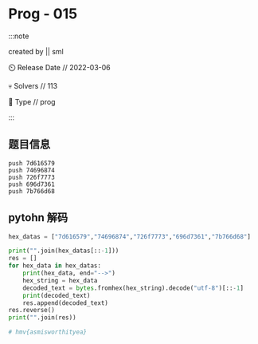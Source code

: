 # Prog - 015

:::note

created by || sml

⏲️ Release Date // 2022-03-06

💀 Solvers // 113

🧩 Type // prog

:::

## 题目信息

```plaintext
push 7d616579
push 74696874
push 726f7773
push 696d7361
push 7b766d68
```

## pytohn 解码

```python
hex_datas = ["7d616579","74696874","726f7773","696d7361","7b766d68"]

print("".join(hex_datas[::-1]))
res = []
for hex_data in hex_datas:
    print(hex_data, end="-->")
    hex_string = hex_data
    decoded_text = bytes.fromhex(hex_string).decode("utf-8")[::-1]
    print(decoded_text)
    res.append(decoded_text)
res.reverse()
print("".join(res))

# hmv{asmisworthityea}
```
